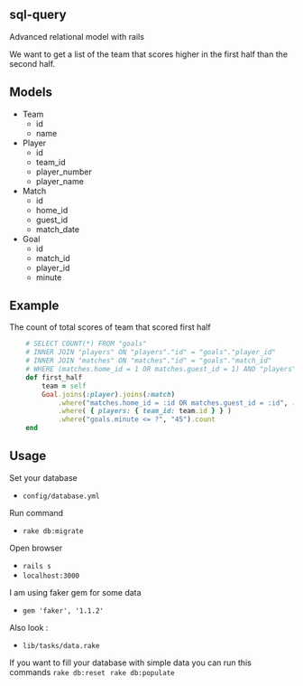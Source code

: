 ## sql-query
Advanced relational model with rails 

We want to get a list of the team that scores higher in the first half than the second half.

## Models 

+ Team
  - id
  - name
+ Player
  - id
  - team_id
  - player_number
  - player_name
+ Match
  - id
  - home_id
  - guest_id
  - match_date     
+ Goal
  - id
  - match_id
  - player_id
  - minute 

## Example 
The count of total scores of team that scored first half
```ruby
    # SELECT COUNT(*) FROM "goals" 
    # INNER JOIN "players" ON "players"."id" = "goals"."player_id" 
    # INNER JOIN "matches" ON "matches"."id" = "goals"."match_id" 
    # WHERE (matches.home_id = 1 OR matches.guest_id = 1) AND "players"."team_id" = 1 AND (goals.minute <= '45')
    def first_half
    	team = self
    	Goal.joins(:player).joins(:match)
            .where("matches.home_id = :id OR matches.guest_id = :id", :id => team.id)
            .where( { players: { team_id: team.id } } )
            .where("goals.minute <= ?", "45").count
    end
```
## Usage
Set your database
- `config/database.yml` 

Run command
* `rake db:migrate`

Open browser
* `rails s`
* `localhost:3000`

I am using faker gem for some data 
* `gem 'faker', '1.1.2'`

Also look : 
* `lib/tasks/data.rake` 

If you want to fill your database with simple data you can run this commands
<tt> `rake db:reset`    </tt>
<tt> `rake db:populate` </tt>
 
